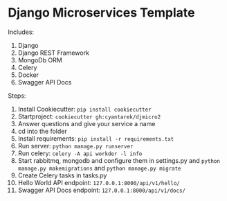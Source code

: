 # Django Microservices Template

Includes:

01. Django
02. Django REST Framework
03. MongoDb ORM
04. Celery
05. Docker
06. Swagger API Docs

Steps:
01. Install Cookiecutter: ```pip install cookiecutter ```
02. Startproject: ```cookiecutter gh:cyantarek/djmicro2 ```
03. Answer questions and give your service a name
04. cd into the folder
05. Install requirements: ```pip install -r requirements.txt ```
06. Run server: ```python manage.py runserver ```
07. Run celery: ```celery -A api workder -l info ```
08. Start rabbitmq, mongodb and configure them in settings.py and  ```python manage.py makemigrations``` and  ```python manage.py migrate```
09. Create Celery tasks in tasks.py
10. Hello World API endpoint: ```127.0.0.1:8000/api/v1/hello/ ```
11. Swagger API Docs endpoint: ```127.0.0.1:8000/api/v1/docs/ ```
